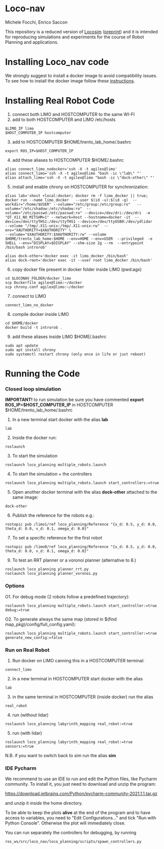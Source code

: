 # Loco-nav




Michele Focchi, Enrico Saccon

This repository is a reduced version of [Locosim](https://github.com/mfocchi/locosim) ([preprint](https://arxiv.org/abs/2305.02107)) and it is intended for reproducing simulations and experiments
for the course of Robot Planning and applications.



# Installing Loco_nav code

We strongly suggest to install a docker image to avoid  compatibility issues. To see how to install the docker image follow these [instructions](https://github.com/mfocchi/loco_nav/tree/master/install_docker.md). 





# **Installing Real Robot Code**

1. connect both LIMO and HOSTCOMPUTER to the same WI-FI
2. add to both HOSTCOMPUTER and LIMO /etc/hosts

```
$LIMO_IP limo
$HOST_COMPUTER_IP hostcomputer
```

3. add to  HOSTCOMPUTER $HOME/trento_lab_home/.bashrc 

```
export ROS_IP=$HOST_COMPUTER_IP
```

4. add these aliases to HOSTCOMPUTER $HOME/.bashrc

```
alias connect_limo_nodocker='ssh -X -t agilex@limo'
alias connect_limo='ssh -X -t agilex@limo "bash -ic \"lab\" "'
alias attach_limo='ssh -X -t agilex@limo "bash -ic \"dock-other\" "'
```

5. install and enable chrony on HOSTCOMPUTER for synchronization:

```
alias lab='xhost +local:docker; docker rm -f limo_docker || true; docker run --name limo_docker   --user $(id -u):$(id -g)  --workdir="/home/$USER" --volume="/etc/group:/etc/group:ro"   --volume="/etc/shadow:/etc/shadow:ro"  --volume="/etc/passwd:/etc/passwd:ro" --device=/dev/dri:/dev/dri  -e "QT_X11_NO_MITSHM=1" --network=host --hostname=docker -it  --device=/dev/ttyTHS1:/dev/ttyTHS1 --device=/dev/ttyUSB0:/dev/ydlidar   --volume "/tmp/.X11-unix:/tmp/.X11-unix:rw"  --env="XAUTHORITY=$XAUTHORITY" \
--volume="$XAUTHORITY:$XAUTHORITY:rw" --volume $HOME/trento_lab_home:$HOME --env=HOME --env=USER  --privileged  -e SHELL --env="DISPLAY=$DISPLAY" --shm-size 2g --rm  --entrypoint /bin/bash introrob'

alias dock-other='docker exec -it limo_docker /bin/bash'
alias dock-root='docker exec -it --user root limo_docker /bin/bash'
```

6. copy docker file present in docker folder inside LIMO (pwd:agx)

```
cd $LOCONAV_FOLDER/docker_limo 
scp Dockerfile agilex@limo:~/docker
scp chrony.conf agilex@limo:~/docker
```

7. connect to LIMO

```
connect_limo_no_docker
```

8. compile docker inside LIMO

```
cd $HOME/docker
docker build -t introrob .
```

9. add these aliases inside LIMO $HOME/.bashrc

```
sudo apt update
sudo apt install chrony
sudo systemctl restart chrony (only once in life or just reboot)
```



# **Running the Code**  



### **Closed loop simulation**

**IMPORTANT!** to run simulation be sure you have commented **export ROS_IP=$HOST_COMPUTER_IP** in  HOSTCOMPUTER $HOME/trento_lab_home/.bashrc 

1. In a new terminal start docker with the alias **lab**

```
lab
```

2. Inside the docker run:

```
roslaunch 
```

3. To start the simulation

```
roslaunch loco_planning multiple_robots.launch
```

4. To start the simulation + the controllers

```
roslaunch loco_planning multiple_robots.launch start_controllers:=true
```

5. Open another docker terminal with the alias **dock-other** attached to the same image:

```
dock-other 
```

6. Publish the reference for the robots e.g.:

```
rostopic pub /limo1/ref loco_planning/Reference "{x_d: 0.5, y_d: 0.0, theta_d: 0.0, v_d: 0.1, omega_d: 0.0}"
```

7. To set a specific reference for the first robot

```
rostopic pub /limo0/ref loco_planning/Reference "{x_d: 0.5, y_d: 0.0, theta_d: 0.0, v_d: 0.1, omega_d: 0.0}"
```

9. To test an RRT planner or a voronoi planner (alternative to 8.)

```
roslaunch loco_planning planner_rrt.py
roslaunch loco_planning planner_voronoi.py
```



### Options

O1. For debug mode (2 robots follow a predefined trajectory):

```
roslaunch loco_planning multiple_robots.launch start_controller:=true debug:=true
```

O2. To generate always the same map (stored in $(find map_pkg)/config/full_config.yaml): 

```
roslaunch loco_planning multiple_robots.launch start_controller:=true generate_new_config:=false
```





### **Run on Real Robot**

1. Run docker on LIMO canning this in a HOSTCOMPUTER terminal:

```
connect_limo
```

2. In a new terminal in HOSTCOMPUTER start docker with the alias 

```
lab
```

3. in the same terminal in HOSTCOMPUTER (inside docker) run the alias 

```
real_robot
```

4. run (without lidar)

```
roslaunch loco_planning labyrinth_mapping real_robot:=true 
```

5. run (with lidar)

```
roslaunch loco_planning labyrinth_mapping real_robot:=true sensors:=true
```

N.B. if you want to switch back to sim run the alias **sim**



### IDE Pycharm

We recommend to use an IDE to run and edit the Python files, like Pycharm community. To install it,  you just need to download and unzip the program:

https://download.jetbrains.com/Python/pycharm-community-2021.1.1.tar.gz

 and unzip it  *inside* the home directory. 

To be able to keep the plots **alive** at the end of the program and to have access to variables,  you need to "Edit Configurations..." and tick "Run with Python Console". Otherwise the plot will immediately close. 

You can run separately the controllers for debugging, by running

```
ros_ws/src/loco_nav/loco_planning/scripts/spawn_controllers.py
```

